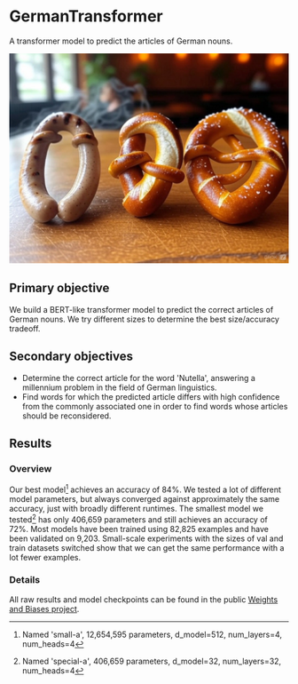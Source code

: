 # GermanTransformer
A transformer model to predict the articles of German nouns.

![illustration](illustration.jpg)

## Primary objective
We build a BERT-like transformer model to predict the correct articles of German nouns.
We try different sizes to determine the best size/accuracy tradeoff.

## Secondary objectives
- Determine the correct article for the word 'Nutella', answering a millennium problem in the field of German linguistics.
- Find words for which the predicted article differs with high confidence from the commonly associated one in order to find words whose articles should be reconsidered.

## Results
### Overview
Our best model[^1] achieves an accuracy of 84%.
We tested a lot of different model parameters, but always converged against approximately the same accuracy, just with broadly different runtimes.
The smallest model we tested[^2] has only 406,659 parameters and still achieves an accuracy of 72%.
Most models have been trained using 82,825 examples and have been validated on 9,203. Small-scale experiments with the sizes of val and train datasets switched show that we can get the same performance with a lot fewer examples.


### Details
All raw results and model checkpoints can be found in the public [Weights and Biases project](https://wandb.ai/dominik-farr/german-articles/overview).

[^1]: Named 'small-a', 12,654,595 parameters, d_model=512, num_layers=4, num_heads=4
[^2]: Named 'special-a', 406,659 parameters, d_model=32, num_layers=32, num_heads=4